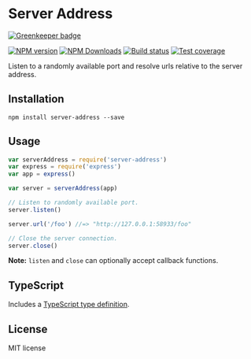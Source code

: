 # Server Address

[![Greenkeeper badge](https://badges.greenkeeper.io/blakeembrey/server-address.svg)](https://greenkeeper.io/)

[![NPM version][npm-image]][npm-url]
[![NPM Downloads][downloads-image]][downloads-url]
[![Build status][travis-image]][travis-url]
[![Test coverage][coveralls-image]][coveralls-url]

Listen to a randomly available port and resolve urls relative to the server address.

## Installation

```
npm install server-address --save
```

## Usage

```js
var serverAddress = require('server-address')
var express = require('express')
var app = express()

var server = serverAddress(app)

// Listen to randomly available port.
server.listen()

server.url('/foo') //=> "http://127.0.0.1:58933/foo"

// Close the server connection.
server.close()
```

**Note:** `listen` and `close` can optionally accept callback functions.

## TypeScript

Includes a [TypeScript type definition](server-address.d.ts).

## License

MIT license

[npm-image]: https://img.shields.io/npm/v/server-address.svg?style=flat
[npm-url]: https://npmjs.org/package/server-address
[travis-image]: https://img.shields.io/travis/blakeembrey/server-address.svg?style=flat
[travis-url]: https://travis-ci.org/blakeembrey/server-address
[coveralls-image]: https://img.shields.io/coveralls/blakeembrey/server-address.svg?style=flat
[coveralls-url]: https://coveralls.io/r/blakeembrey/server-address?branch=master
[downloads-image]: https://img.shields.io/npm/dm/server-address.svg?style=flat
[downloads-url]: https://npmjs.org/package/server-address
